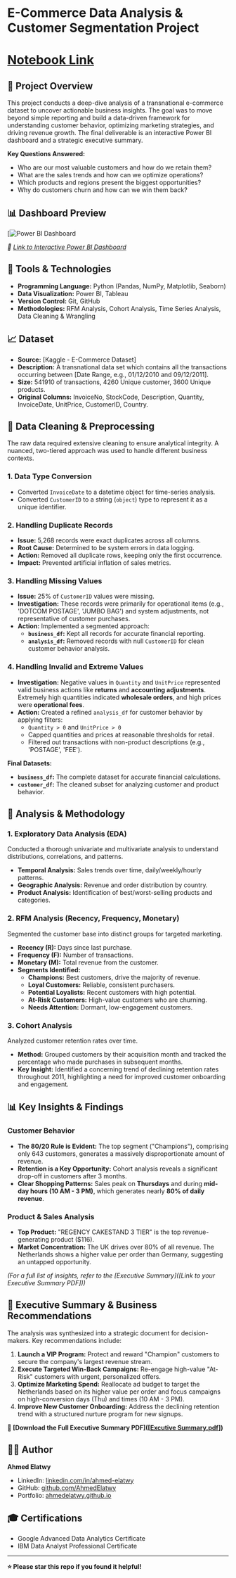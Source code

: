 # E-Commerce Data Analysis & Customer Segmentation Project

# [Notebook Link](https://www.kaggle.com/code/ahmedealtwy/e-commerce-analysis)

## 📖 Project Overview

This project conducts a deep-dive analysis of a transnational e-commerce dataset to uncover actionable business insights. The goal was to move beyond simple reporting and build a data-driven framework for understanding customer behavior, optimizing marketing strategies, and driving revenue growth. The final deliverable is an interactive Power BI dashboard and a strategic executive summary.

**Key Questions Answered:**
- Who are our most valuable customers and how do we retain them?
- What are the sales trends and how can we optimize operations?
- Which products and regions present the biggest opportunities?
- Why do customers churn and how can we win them back?

## 📊 Dashboard Preview

[![Power BI Dashboard](https://github.com/AhmedElatwy/E-Commerce-Analysis/blob/be832f028003f3e61e8668d78b0638679e368a30/Visual/dashboard%201.png)

*🔗 [Link to Interactive Power BI Dashboard](https://app.powerbi.com/reportEmbed?reportId=3d257d11-3cdd-4c23-8105-0e305a89c2be&autoAuth=true&ctid=f349c2fd-fc94-4893-abe4-cfbe7ed52842)*

## 🧰 Tools & Technologies

- **Programming Language:** Python (Pandas, NumPy, Matplotlib, Seaborn)
- **Data Visualization:** Power BI, Tableau
- **Version Control:** Git, GitHub
- **Methodologies:** RFM Analysis, Cohort Analysis, Time Series Analysis, Data Cleaning & Wrangling

## 📈 Dataset

- **Source:** [Kaggle - E-Commerce Dataset]
- **Description:** A transnational data set which contains all the transactions occurring between [Date Range, e.g., 01/12/2010 and 09/12/2011].
- **Size:** 541910 of transactions, 4260 Unique customer, 3600 Unique products.
- **Original Columns:** InvoiceNo, StockCode, Description, Quantity, InvoiceDate, UnitPrice, CustomerID, Country.

## 🔧 Data Cleaning & Preprocessing

The raw data required extensive cleaning to ensure analytical integrity. A nuanced, two-tiered approach was used to handle different business contexts.

### 1. Data Type Conversion
- Converted `InvoiceDate` to a datetime object for time-series analysis.
- Converted `CustomerID` to a string (`object`) type to represent it as a unique identifier.

### 2. Handling Duplicate Records
- **Issue:** 5,268 records were exact duplicates across all columns.
- **Root Cause:** Determined to be system errors in data logging.
- **Action:** Removed all duplicate rows, keeping only the first occurrence.
- **Impact:** Prevented artificial inflation of sales metrics.

### 3. Handling Missing Values
- **Issue:** 25% of `CustomerID` values were missing.
- **Investigation:** These records were primarily for operational items (e.g., 'DOTCOM POSTAGE', 'JUMBO BAG') and system adjustments, not representative of customer purchases.
- **Action:** Implemented a segmented approach:
  - **`business_df`:** Kept all records for accurate financial reporting.
  - **`analysis_df`:** Removed records with null `CustomerID` for clean customer behavior analysis.

### 4. Handling Invalid and Extreme Values
- **Investigation:** Negative values in `Quantity` and `UnitPrice` represented valid business actions like **returns** and **accounting adjustments**. Extremely high quantities indicated **wholesale orders**, and high prices were **operational fees**.
- **Action:** Created a refined `analysis_df` for customer behavior by applying filters:
  - `Quantity > 0` and `UnitPrice > 0`
  - Capped quantities and prices at reasonable thresholds for retail.
  - Filtered out transactions with non-product descriptions (e.g., 'POSTAGE', 'FEE').

**Final Datasets:**
- **`business_df`:** The complete dataset for accurate financial calculations.
- **`customer_df`:** The cleaned subset for analyzing customer and product behavior.

## 🧮 Analysis & Methodology

### 1. Exploratory Data Analysis (EDA)
Conducted a thorough univariate and multivariate analysis to understand distributions, correlations, and patterns.
- **Temporal Analysis:** Sales trends over time, daily/weekly/hourly patterns.
- **Geographic Analysis:** Revenue and order distribution by country.
- **Product Analysis:** Identification of best/worst-selling products and categories.

### 2. RFM Analysis (Recency, Frequency, Monetary)
Segmented the customer base into distinct groups for targeted marketing.
- **Recency (R):** Days since last purchase.
- **Frequency (F):** Number of transactions.
- **Monetary (M):** Total revenue from the customer.
- **Segments Identified:**
  - **Champions:** Best customers, drive the majority of revenue.
  - **Loyal Customers:** Reliable, consistent purchasers.
  - **Potential Loyalists:** Recent customers with high potential.
  - **At-Risk Customers:** High-value customers who are churning.
  - **Needs Attention:** Dormant, low-engagement customers.

### 3. Cohort Analysis
Analyzed customer retention rates over time.
- **Method:** Grouped customers by their acquisition month and tracked the percentage who made purchases in subsequent months.
- **Key Insight:** Identified a concerning trend of declining retention rates throughout 2011, highlighting a need for improved customer onboarding and engagement.

## 📊 Key Insights & Findings

### Customer Behavior
- **The 80/20 Rule is Evident:** The top segment ("Champions"), comprising only 643 customers, generates a massively disproportionate amount of revenue.
- **Retention is a Key Opportunity:** Cohort analysis reveals a significant drop-off in customers after 3 months.
- **Clear Shopping Patterns:** Sales peak on **Thursdays** and during **mid-day hours (10 AM - 3 PM)**, which generates nearly **80% of daily revenue**.

### Product & Sales Analysis
- **Top Product:** "REGENCY CAKESTAND 3 TIER" is the top revenue-generating product ($116).
- **Market Concentration:** The UK drives over 80% of all revenue. The Netherlands shows a higher value per order than Germany, suggesting an untapped opportunity.

*(For a full list of insights, refer to the [Executive Summary]([Link to your Executive Summary PDF]))*

## 🚀 Executive Summary & Business Recommendations

The analysis was synthesized into a strategic document for decision-makers. Key recommendations include:

1.  **Launch a VIP Program:** Protect and reward "Champion" customers to secure the company's largest revenue stream.
2.  **Execute Targeted Win-Back Campaigns:** Re-engage high-value "At-Risk" customers with urgent, personalized offers.
3.  **Optimize Marketing Spend:** Reallocate ad budget to target the Netherlands based on its higher value per order and focus campaigns on high-conversion days (Thu) and times (10 AM - 3 PM).
4.  **Improve New Customer Onboarding:** Address the declining retention trend with a structured nurture program for new signups.

**🔗 [Download the Full Executive Summary PDF]([[Excutive Summary.pdf](https://github.com/AhmedElatwy/E-Commerce-Analysis/blob/f05ce116202147f0e8b7037291c201c1ea2b6f4c/Excutive%20Summary.pdf)])**



## 👨‍💻 Author

**Ahmed Elatwy**
- LinkedIn: [linkedin.com/in/ahmed-elatwy](https://www.linkedin.com/in/ahmed-elatwy/)
- GitHub: [github.com/AhmedElatwy](https://github.com/AhmedElatwy)
- Portfolio: [ahmedelatwy.github.io](https://ahmedelatwy.github.io/)

## 🎓 Certifications
- Google Advanced Data Analytics Certificate
- IBM Data Analyst Professional Certificate

---

**⭐️ Please star this repo if you found it helpful!**
